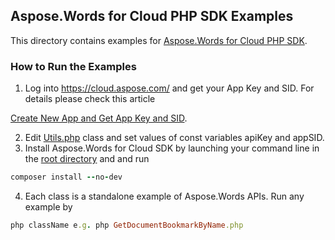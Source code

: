 ## Aspose.Words for Cloud PHP SDK Examples
This directory contains examples for [Aspose.Words for Cloud PHP SDK](https://github.com/aspose-words/Aspose.Words-for-Cloud/tree/master/SDKs/Aspose.Words-Cloud-SDK-for-PHP).

### How to Run the Examples
1. Log into https://cloud.aspose.com/ and get your App Key and SID. For details please check this article

[Create New App and Get App Key and SID](https://docs.asposeptyltd.com/display/totalcloud/Create+New+App+and+Get+App+Key+and+SID).

2. Edit [Utils.php](https://github.com/aspose-words/Aspose.Words-for-Cloud/blob/master/Examples/PHP/Utils.php) class and set values of const variables apiKey and appSID.
3. Install Aspose.Words for Cloud SDK by launching your command line in the [root directory](https://github.com/aspose-words/Aspose.Words-for-Cloud/tree/master/Examples/PHP) and and run 
```ruby
composer install --no-dev
```
4. Each class is a standalone example of Aspose.Words APIs. Run any example by 
```ruby
php className e.g. php GetDocumentBookmarkByName.php
```
